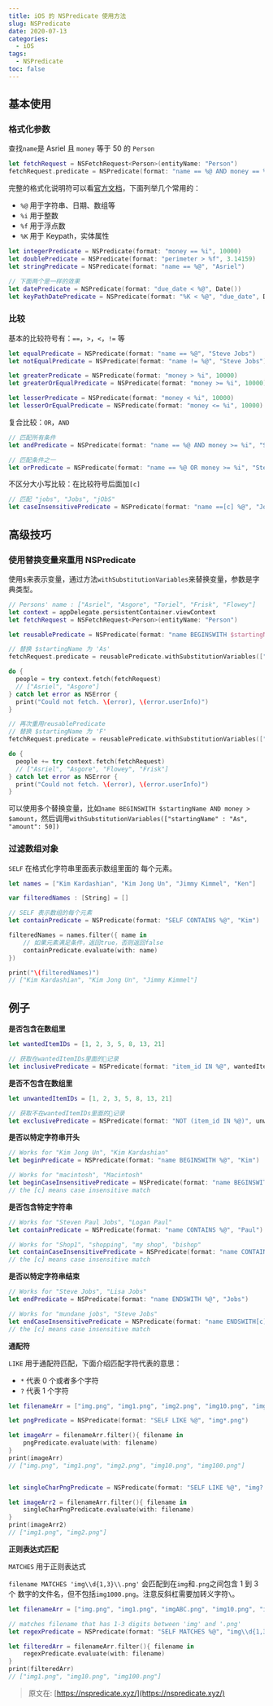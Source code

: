 ```yaml
---
title: iOS 的 NSPredicate 使用方法
slug: NSPredicate
date: 2020-07-13
categories:
  - iOS
tags:
  - NSPredicate
toc: false
---
```


## 基本使用

### 格式化参数

查找`name`是 Asriel 且 `money` 等于 50 的 `Person`

```swift
let fetchRequest = NSFetchRequest<Person>(entityName: "Person")
fetchRequest.predicate = NSPredicate(format: "name == %@ AND money == %i", "Asriel", 50)
```

完整的格式化说明符可以看[官方文档](https://developer.apple.com/library/archive/documentation/Cocoa/Conceptual/Strings/Articles/formatSpecifiers.html)，下面列举几个常用的：

- `%@` 用于字符串、日期、数组等
- `%i` 用于整数
- `%f` 用于浮点数
- `%K` 用于 Keypath，实体属性

```swift
let integerPredicate = NSPredicate(format: "money == %i", 10000)
let doublePredicate = NSPredicate(format: "perimeter > %f", 3.14159)
let stringPredicate = NSPredicate(format: "name == %@", "Asriel")

// 下面两个是一样的效果
let datePredicate = NSPredicate(format: "due_date < %@", Date())
let keyPathDatePredicate = NSPredicate(format: "%K < %@", "due_date", Date())
```

### 比较

基本的比较符号有：`==`，`>`，`<`，`!=` 等

```swift
let equalPredicate = NSPredicate(format: "name == %@", "Steve Jobs")
let notEqualPredicate = NSPredicate(format: "name != %@", "Steve Jobs")

let greaterPredicate = NSPredicate(format: "money > %i", 10000)
let greaterOrEqualPredicate = NSPredicate(format: "money >= %i", 10000)

let lesserPredicate = NSPredicate(format: "money < %i", 10000)
let lesserOrEqualPredicate = NSPredicate(format: "money <= %i", 10000)
```

复合比较：`OR`，`AND`

```swift
// 匹配所有条件
let andPredicate = NSPredicate(format: "name == %@ AND money >= %i", "Steve Jobs", 10000)

// 匹配条件之一
let orPredicate = NSPredicate(format: "name == %@ OR money >= %i", "Steve Jobs", 10000)
```

不区分大小写比较：在比较符号后面加`[c]`

```swift
// 匹配 "jobs", "Jobs", "jObS"
let caseInsensitivePredicate = NSPredicate(format: "name ==[c] %@", "Jobs")
```

## 高级技巧

### 使用替换变量来重用 NSPredicate

使用`$`来表示变量，通过方法`withSubstitutionVariables`来替换变量，参数是字典类型。

```swift
// Persons' name : ["Asriel", "Asgore", "Toriel", "Frisk", "Flowey"]
let context = appDelegate.persistentContainer.viewContext
let fetchRequest = NSFetchRequest<Person>(entityName: "Person")

let reusablePredicate = NSPredicate(format: "name BEGINSWITH $startingName")

// 替换 $startingName 为 'As'
fetchRequest.predicate = reusablePredicate.withSubstitutionVariables(["startingName" : "As"])

do {
  people = try context.fetch(fetchRequest)
  // ["Asriel", "Asgore"]
} catch let error as NSError {
  print("Could not fetch. \(error), \(error.userInfo)")
}

// 再次重用reusablePredicate
// 替换 $startingName 为 'F'
fetchRequest.predicate = reusablePredicate.withSubstitutionVariables(["startingName" : "F"])

do {
  people += try context.fetch(fetchRequest)
  // ["Asriel", "Asgore", "Flowey", "Frisk"]
} catch let error as NSError {
  print("Could not fetch. \(error), \(error.userInfo)")
}
```

可以使用多个替换变量，比如`name BEGINSWITH $startingName AND money > $amount`，然后调用`withSubstitutionVariables(["startingName" : "As", "amount": 50])`

### 过滤数组对象

`SELF` 在格式化字符串里面表示数组里面的 每个元素。

```swift
let names = ["Kim Kardashian", "Kim Jong Un", "Jimmy Kimmel", "Ken"]

var filteredNames : [String] = []

// SELF 表示数组的每个元素
let containPredicate = NSPredicate(format: "SELF CONTAINS %@", "Kim")

filteredNames = names.filter({ name in
    // 如果元素满足条件，返回true，否则返回false
	containPredicate.evaluate(with: name)
})

print("\(filteredNames)")
// ["Kim Kardashian", "Kim Jong Un", "Jimmy Kimmel"]
```

## 例子

**是否包含在数组里**

```swift
let wantedItemIDs = [1, 2, 3, 5, 8, 13, 21]

// 获取在wantedItemIDs里面的记录
let inclusivePredicate = NSPredicate(format: "item_id IN %@", wantedItemIDs)
```

**是否不包含在数组里**

```swift
let unwantedItemIDs = [1, 2, 3, 5, 8, 13, 21]

// 获取不在wantedItemIDs里面的记录
let exclusivePredicate = NSPredicate(format: "NOT (item_id IN %@)", unwantedItemIDs)
```

**是否以特定字符串开头**

```swift
// Works for "Kim Jong Un", "Kim Kardashian"
let beginPredicate = NSPredicate(format: "name BEGINSWITH %@", "Kim")

// Works for "macintosh", "Macintosh"
let beginCaseInsensitivePredicate = NSPredicate(format: "name BEGINSWITH[c] %@", "mac")
// the [c] means case insensitive match
```

**是否包含特定字符串**

```swift
// Works for "Steven Paul Jobs", "Logan Paul"
let containPredicate = NSPredicate(format: "name CONTAINS %@", "Paul")

// Works for "Shop1", "shopping", "my shop", "bishop"
let containCaseInsensitivePredicate = NSPredicate(format: "name CONTAINS[c] %@", "shop")
// the [c] means case insensitive match
```

**是否以特定字符串结束**

```swift
// Works for "Steve Jobs", "Lisa Jobs"
let endPredicate = NSPredicate(format: "name ENDSWITH %@", "Jobs")

// Works for "mundane jobs", "Steve Jobs"
let endCaseInsensitivePredicate = NSPredicate(format: "name ENDSWITH[c] %@", "jobs")
// the [c] means case insensitive match
```

**通配符**

`LIKE` 用于通配符匹配，下面介绍匹配字符代表的意思：

- `*` 代表 0 个或者多个字符
- `?` 代表 1 个字符

```swift
let filenameArr = ["img.png", "img1.png", "img2.png", "img10.png", "img100.png", "img200.txt", "img300.csv"]

let pngPredicate = NSPredicate(format: "SELF LIKE %@", "img*.png")

let imageArr = filenameArr.filter(){ filename in
	pngPredicate.evaluate(with: filename)
}
print(imageArr)
// ["img.png", "img1.png", "img2.png", "img10.png", "img100.png"]


let singleCharPngPredicate = NSPredicate(format: "SELF LIKE %@", "img?.png")

let imageArr2 = filenameArr.filter(){ filename in
	singleCharPngPredicate.evaluate(with: filename)
}
print(imageArr2)
// ["img1.png", "img2.png"]
```

**正则表达式匹配**

`MATCHES` 用于正则表达式

`filename MATCHES 'img\\d{1,3}\\.png'` 会匹配到在`img`和`.png`之间包含 1 到 3 个 数字的文件名，但不包括`img1000.png`。注意反斜杠需要加转义字符`\`。

```swift
let filenameArr = ["img.png", "img1.png", "imgABC.png", "img10.png", "img100.png", "img9000.png", "img12345.png"]

// matches filename that has 1-3 digits between 'img' and '.png'
let regexPredicate = NSPredicate(format: "SELF MATCHES %@", "img\\d{1,3}\\.png")

let filteredArr = filenameArr.filter(){ filename in
    regexPredicate.evaluate(with: filename)
}
print(filteredArr)
// ["img1.png", "img10.png", "img100.png"]
```

> 原文在: [https://nspredicate.xyz/](https://nspredicate.xyz/)
